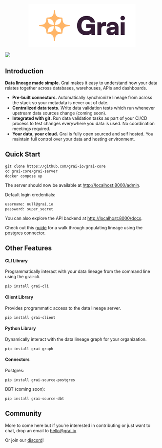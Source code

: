 <div align="center">
  <img src="docs/assets/Grai-Logo-Horizontal-2.png" width="350px"><br>
</div>

[![](https://dcbadge.vercel.app/api/server/eZfYjfWWwB)](https://discord.gg/eZfYjfWWwB)

## Introduction

**Data lineage made simple.** 
Grai makes it easy to understand how your data relates together across databases, warehouses, APIs and dashboards. 


* **Pre-built connectors.** Automatically synchronize lineage from across the stack so your metadata is never out of date.
* **Centralized data tests.** Write data validation tests which run whenever upstream data sources change (coming soon).
* **Integrated with git.** Run data validation tasks as part of your CI/CD process to test changes everywhere you data is used. No coordination meetings required.
* **Your data, your cloud.** Grai is fully open sourced and self hosted. You maintain full control over your data and hosting environment. 


## Quick Start

```
git clone https://github.com/grai-io/grai-core
cd grai-core/grai-server
docker compose up
```

The server should now be available at [http://localhost:8000/admin](http://localhost:8000/admin).

Default login credentials:

```
username: null@grai.io
password: super_secret
```

You can also explore the API backend at [http://localhost:8000/docs](http://localhost:8000/docs).

Check out this [guide](https://github.com/grai-io/grai-core/tree/master/examples/quick_start_postgres) for a walk through populating lineage using the postgres connector.


## Other Features

#### CLI Library

Programmatically interact with your data lineage from the command line using the grai-cli.

```
pip install grai-cli
```

#### Client Library

Provides programmatic access to the data lineage server. 

```
pip install grai-client
```

#### Python Library

Dynamically interact with the data lineage graph for your organization.

```
pip install grai-graph
```


#### Connectors

Postgres:

```
pip install grai-source-postgres
```

DBT (coming soon):

```
pip install grai-source-dbt
```

## Community

More to come here but if you're interested in contributing or just want to chat, drop an email to hello@grai.io.

Or join our [discord](https://discord.gg/eZfYjfWWwB)!







